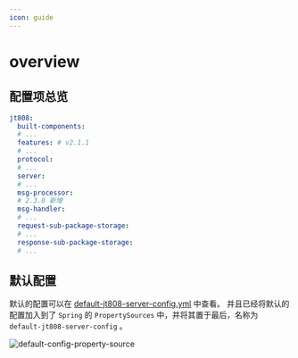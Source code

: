 ```yaml
---
icon: guide
---
```


# overview

## 配置项总览

```yaml
jt808:
  built-components:
  # ...
  features: # v2.1.1
  # ...
  protocol:
  # ...
  server:
  # ...
  msg-processor:
  # 2.3.0 新增
  msg-handler:
  # ...
  request-sub-package-storage:
  # ...
  response-sub-package-storage:
  # ...
```

## 默认配置

默认的配置可以在
[default-jt808-server-config.yml](https://github.com/hylexus/jt-framework/blob/master/jt-808-server-spring-boot-autoconfigure/src/main/resources/META-INF/default-jt808-server-config.yml)
中查看。 并且已经将默认的配置加入到了 `Spring` 的 `PropertySources` 中，并将其置于最后，名称为 `default-jt808-server-config` 。

<p class="">
    <img :src="$withBase('/img/v2/config/default-config-property-source.png')" alt="default-config-property-source">
</p> 
